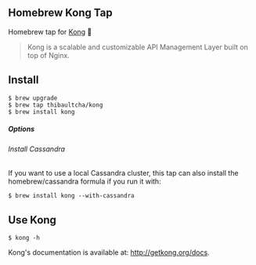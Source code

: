 ## Homebrew Kong Tap

Homebrew tap for [Kong](kong-url) :beer:

> Kong is a scalable and customizable API Management Layer built on top of Nginx.

## Install

```
$ brew upgrade
$ brew tap thibaultcha/kong
$ brew install kong
```

##### Options

###### Install Cassandra

If you want to use a local Cassandra cluster, this tap can also install the homebrew/cassandra formula if you run it with:

```
$ brew install kong --with-cassandra
```

## Use Kong

```
$ kong -h
```

Kong's documentation is available at: http://getkong.org/docs.

[kong-url]: http://getkong.org

